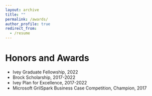 ```yaml
---
layout: archive
title: ""
permalink: /awards/
author_profile: true
redirect_from:
  - /resume
---
```


Honors and Awards
======


* Ivey Graduate Fellowship, 2022
* Brock Scholarship, 2017-2022
* Ivey Plan for Excellence, 2017-2022
* Microsoft GrilSpark Business Case Competition, Champion, 2017



